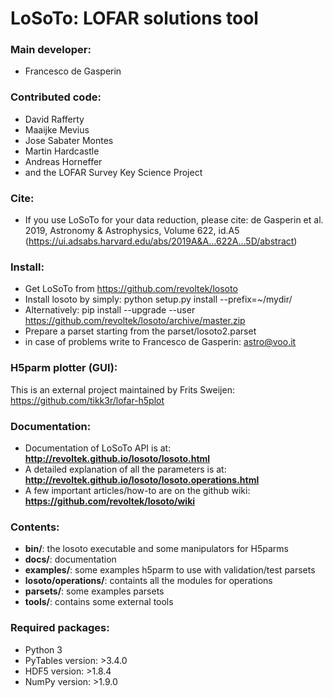 LoSoTo: LOFAR solutions tool
============================

### Main developer:
* Francesco de Gasperin

### Contributed code:
* David Rafferty
* Maaijke Mevius
* Jose Sabater Montes
* Martin Hardcastle
* Andreas Horneffer
* and the LOFAR Survey Key Science Project

### Cite:
* If you use LoSoTo for your data reduction, please cite: de Gasperin et al. 2019, Astronomy & Astrophysics, Volume 622, id.A5
(https://ui.adsabs.harvard.edu/abs/2019A&A...622A...5D/abstract)

### Install:
* Get LoSoTo from https://github.com/revoltek/losoto 
* Install losoto by simply: python setup.py install --prefix=~/mydir/
* Alternatively: pip install --upgrade --user https://github.com/revoltek/losoto/archive/master.zip 
* Prepare a parset starting from the parset/losoto2.parset
* in case of problems write to Francesco de Gasperin: astro@voo.it

### H5parm plotter (GUI):
This is an external project maintained by Frits Sweijen: https://github.com/tikk3r/lofar-h5plot

### Documentation:
* Documentation of LoSoTo API is at: __http://revoltek.github.io/losoto/losoto.html__
* A detailed explanation of all the parameters is at: __http://revoltek.github.io/losoto/losoto.operations.html__
* A few important articles/how-to are on the github wiki: __https://github.com/revoltek/losoto/wiki__

### Contents:
* __bin/__: the losoto executable and some manipulators for H5parms
* __docs/__: documentation
* __examples/__: some examples h5parm to use with validation/test parsets
* __losoto/operations/__: containts all the modules for operations
* __parsets/__: some examples parsets
* __tools/__: contains some external tools

### Required packages:
* Python 3
* PyTables version:  >3.4.0
* HDF5 version:      >1.8.4
* NumPy version:     >1.9.0
